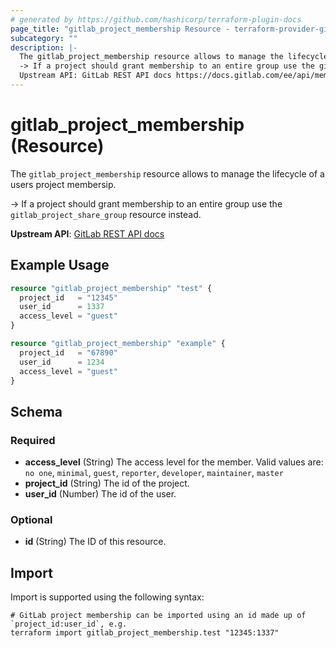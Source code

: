 ```yaml
---
# generated by https://github.com/hashicorp/terraform-plugin-docs
page_title: "gitlab_project_membership Resource - terraform-provider-gitlab"
subcategory: ""
description: |-
  The gitlab_project_membership resource allows to manage the lifecycle of a users project membersip.
  -> If a project should grant membership to an entire group use the gitlab_project_share_group resource instead.
  Upstream API: GitLab REST API docs https://docs.gitlab.com/ee/api/members.html
---
```


# gitlab_project_membership (Resource)

The `gitlab_project_membership` resource allows to manage the lifecycle of a users project membersip.

-> If a project should grant membership to an entire group use the `gitlab_project_share_group` resource instead.

**Upstream API**: [GitLab REST API docs](https://docs.gitlab.com/ee/api/members.html)

## Example Usage

```terraform
resource "gitlab_project_membership" "test" {
  project_id   = "12345"
  user_id      = 1337
  access_level = "guest"
}

resource "gitlab_project_membership" "example" {
  project_id   = "67890"
  user_id      = 1234
  access_level = "guest"
}
```

<!-- schema generated by tfplugindocs -->
## Schema

### Required

- **access_level** (String) The access level for the member. Valid values are: `no one`, `minimal`, `guest`, `reporter`, `developer`, `maintainer`, `master`
- **project_id** (String) The id of the project.
- **user_id** (Number) The id of the user.

### Optional

- **id** (String) The ID of this resource.

## Import

Import is supported using the following syntax:

```shell
# GitLab project membership can be imported using an id made up of `project_id:user_id`, e.g.
terraform import gitlab_project_membership.test "12345:1337"
```
